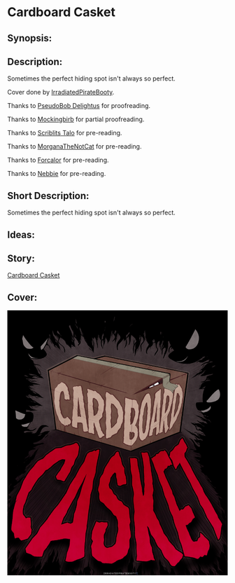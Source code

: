 # Cardboard Casket

## Synopsis:


## Description:
Sometimes the perfect hiding spot isn't always so perfect.

Cover done by [IrradiatedPirateBooty](https://irradiatedpiratebooty.tumblr.com).

Thanks to [PseudoBob Delightus](https://www.fimfiction.net/user/12771/PseudoBob+Delightus) for proofreading.

Thanks to [Mockingbirb](https://www.fimfiction.net/user/382692/Mockingbirb) for partial proofreading.

Thanks to [Scriblits Talo](https://www.fimfiction.net/user/495925/Scriblits+Talo/stories) for pre-reading.

Thanks to [MorganaTheNotCat](https://www.fimfiction.net/user/546110/MorganaTheNotCat/stories) for pre-reading.

Thanks to [Forcalor](https://www.fimfiction.net/user/564657/Forcalor) for pre-reading.

Thanks to [Nebbie](https://www.fimfiction.net/user/35109/Nebbie) for pre-reading.

## Short Description:
Sometimes the perfect hiding spot isn't always so perfect.

## Ideas:


## Story:
[Cardboard Casket](./cardboard-casket.md)

## Cover:
![cover](./cardboard-casket-cover.png)